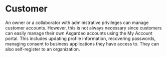 # Customer

An owner or a collaborator with administrative privileges can manage customer accounts. However, this is not always necessary since customers can easily manage their own Asgardeo accounts <a :href="$withBase('/guides/users/self-service/customer/my-account')">using the My Account portal</a>. This includes updating profile information, recovering passwords, managing consent to business applications they have access to. They can also <a :href="$withBase('/guides/users/self-service/customer/self-register')">self-register</a> to an organization. 



